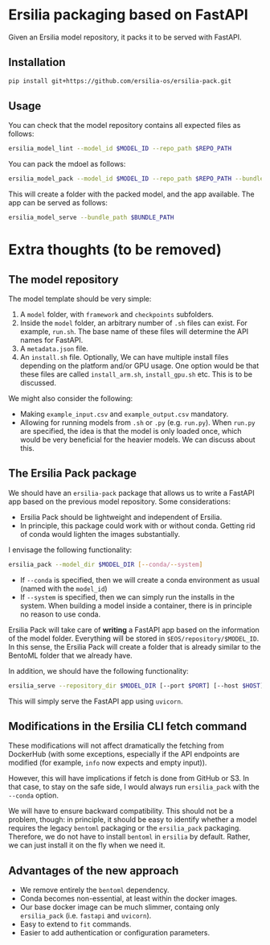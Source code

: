 # Ersilia packaging based on FastAPI

Given an Ersilia model repository, it packs it to be served with FastAPI.

## Installation

```bash
pip install git+https://github.com/ersilia-os/ersilia-pack.git
```

## Usage

You can check that the model repository contains all expected files as follows:
```bash
ersilia_model_lint --model_id $MODEL_ID --repo_path $REPO_PATH
```

You can pack the mdoel as follows:
```bash
ersilia_model_pack --model_id $MODEL_ID --repo_path $REPO_PATH --bundle_path $BUNDLE_PATH
```

This will create a folder with the packed model, and the app available. The app can be served as follows:
```bash
ersilia_model_serve --bundle_path $BUNDLE_PATH
```

# Extra thoughts (to be removed)

## The model repository

The model template should be very simple:
1. A `model` folder, with `framework` and `checkpoints` subfolders.
1. Inside the `model` folder, an arbitrary number of `.sh` files can exist. For example, `run.sh`. The base name of these files will determine the API names for FastAPI.
1. A `metadata.json` file.
1. An `install.sh` file. Optionally, We can have multiple install files depending on the platform and/or GPU usage. One option would be that these files are called `install_arm.sh`, `install_gpu.sh` etc. This is to be discussed.

We might also consider the following:
- Making `example_input.csv` and `example_output.csv` mandatory.
- Allowing for running models from `.sh` or `.py` (e.g. `run.py`). When `run.py` are specified, the idea is that the model is only loaded once, which would be very beneficial for the heavier models. We can discuss about this.

## The Ersilia Pack package

We should have an `ersilia-pack` package that allows us to write a FastAPI app based on the previous model repository. Some considerations:
- Ersilia Pack should be lightweight and independent of Ersilia.
- In principle, this package could work with or without conda. Getting rid of conda would lighten the images substantially.

I envisage the following functionality:
```bash
ersilia_pack --model_dir $MODEL_DIR [--conda/--system]
```
- If `--conda` is specified, then we will create a conda environment as usual (named with the `model_id`)
- If `--system` is specified, then we can simply run the installs in the system. When building a model inside a container, there is in principle no reason to use conda.

Ersilia Pack will take care of **writing** a FastAPI app based on the information of the model folder. Everything will be stored in `$EOS/repository/$MODEL_ID`. In this sense, the Ersilia Pack will create a folder that is already similar to the BentoML folder that we already have.

In addition, we should have the following functionality:
```bash
ersilia_serve --repository_dir $MODEL_DIR [--port $PORT] [--host $HOST]
```

This will simply serve the FastAPI app using `uvicorn`.

## Modifications in the Ersilia CLI fetch command

These modifications will not affect dramatically the fetching from DockerHub (with some exceptions, especially if the API endpoints are modified (for example, `info` now expects and empty input)).

However, this will have implications if fetch is done from GitHub or S3. In that case, to stay on the safe side, I would always run `ersilia_pack` with the `--conda` option.

We will have to ensure backward compatibility. This should not be a problem, though: in principle, it should be easy to identify whether a model requires the legacy `bentoml` packaging or the `ersilia_pack` packaging. Therefore, we do not have to install `bentoml` in `ersilia` by default. Rather, we can just install it on the fly when we need it.

## Advantages of the new approach

- We remove entirely the `bentoml` dependency.
- Conda becomes non-essential, at least within the docker images.
- Our base docker image can be much slimmer, containg only `ersilia_pack` (i.e. `fastapi` and `uvicorn`).
- Easy to extend to `fit` commands.
- Easier to add authentication or configuration parameters.